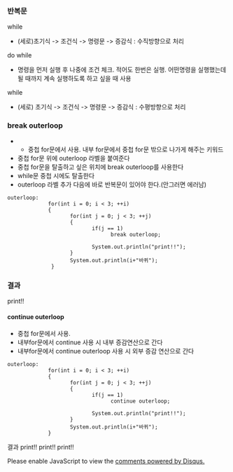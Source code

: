 ### 반복문

while
- (세로)초기식 -> 조건식 -> 명령문 -> 증감식 : 수직방향으로 처리

do while
- 명령을 먼저 실행 후 나중에 조건 체크. 적어도 한번은 실행. 어떤명령을 실행했는데 될 때까지 계속 실행하도록 하고 싶을 때 사용

while
- (세로) 초기식 -> 조건식 -> 명령문 -> 증감식 : 수평방향으로 처리

### break outerloop

- - 중첩  for문에서 사용. 내부 for문에서  중첩 for문 밖으로 나가게 해주는 키워드
- 중첩 for문 위에 outerloop 라벨을 붙여준다
- 중첩 for문을 탈출하고 싶은 위치에 break outerloop를 사용한다
- while문 중첩 시에도 탈출한다
- outerloop 라벨 추가 다음에 바로 반복문이 있어야 한다.(안그러면 에러남)

~~~
outerloop:
             for(int i = 0; i < 3; ++i)
             {
                    for(int j = 0; j < 3; ++j)
                    {
                           if(j == 1)
                                 break outerloop;
                           
                           System.out.println("print!!");
                    }
                    System.out.println(i+"바퀴");
              }
~~~

### 결과

print!!

#### continue outerloop

- 중첩 for문에서 사용.
- 내부for문에서 continue 사용 시 내부 증감연산으로 간다
- 내부for문에서 continue outerloop 사용 시 외부 증감 연산으로 간다

~~~
outerloop:
             for(int i = 0; i < 3; ++i)
             {
                    for(int j = 0; j < 3; ++j)
                    {
                           if(j == 1)
                                 continue outerloop;
                           
                           System.out.println("print!!");
                    }
                    System.out.println(i+"바퀴");
             }
~~~

결과
print!!
print!!
print!!

<div id="disqus_thread"></div>
<script>

/**
*  RECOMMENDED CONFIGURATION VARIABLES: EDIT AND UNCOMMENT THE SECTION BELOW TO INSERT DYNAMIC VALUES FROM YOUR PLATFORM OR CMS.
*  LEARN WHY DEFINING THESE VARIABLES IS IMPORTANT: https://disqus.com/admin/universalcode/#configuration-variables*/
/*
var disqus_config = function () {
this.page.url = PAGE_URL;  // Replace PAGE_URL with your page's canonical URL variable
this.page.identifier = PAGE_IDENTIFIER; // Replace PAGE_IDENTIFIER with your page's unique identifier variable
};
*/
(function() { // DON'T EDIT BELOW THIS LINE
var d = document, s = d.createElement('script');
s.src = 'https://parkwonhui.disqus.com/embed.js';
s.setAttribute('data-timestamp', +new Date());
(d.head || d.body).appendChild(s);
})();
</script>
<noscript>Please enable JavaScript to view the <a href="https://disqus.com/?ref_noscript">comments powered by Disqus.</a></noscript>
                            